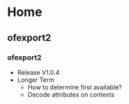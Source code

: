 # Home

## ofexport2

### ofexport2

- Release V1.0.4
- Longer Term
  - How to determine first available?
  - Decode attributes on contexts


